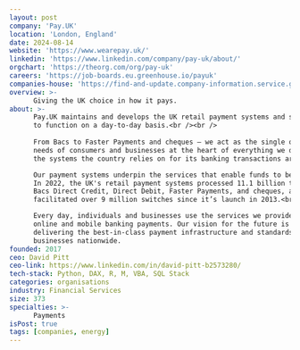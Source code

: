 ```yaml
---
layout: post
company: 'Pay.UK'
location: 'London, England'
date: 2024-08-14
website: 'https://www.wearepay.uk/'
linkedin: 'https://www.linkedin.com/company/pay-uk/about/'
orgchart: 'https://theorg.com/org/pay-uk'
careers: 'https://job-boards.eu.greenhouse.io/payuk'
companies-house: 'https://find-and-update.company-information.service.gov.uk/company/10872449'
overview: >-
      Giving the UK choice in how it pays.
about: >-
      Pay.UK maintains and develops the UK retail payment systems and standards that are core to the economy being able 
      to function on a day-to-day basis.<br /><br />
  
      From Bacs to Faster Payments and cheques – we act as the single operator for all UK retail payments. We put the 
      needs of consumers and businesses at the heart of everything we do, working in the public interest to ensure that 
      the systems the country relies on for its banking transactions are safe, open, innovative and resilient.<br /><br />

      Our payment systems underpin the services that enable funds to be transferred between people and institutions. 
      In 2022, the UK's retail payment systems processed 11.1 billion transactions worth £7.9 trillion through 
      Bacs Direct Credit, Direct Debit, Faster Payments, and cheques, and our Current Account Switch Service has 
      facilitated over 9 million switches since it’s launch in 2013.<br /><br />

      Every day, individuals and businesses use the services we provide to get their salaries, pay their bills and make 
      online and mobile banking payments. Our vision for the future is to enable a vibrant economy, with Pay.UK 
      delivering the best-in-class payment infrastructure and standards for the benefit of consumers and 
      businesses nationwide.
founded: 2017
ceo: David Pitt
ceo-link: https://www.linkedin.com/in/david-pitt-b2573280/
tech-stack: Python, DAX, R, M, VBA, SQL Stack
categories: organisations
industry: Financial Services
size: 373
specialties: >-
      Payments
isPost: true
tags: [companies, energy]
---
```


